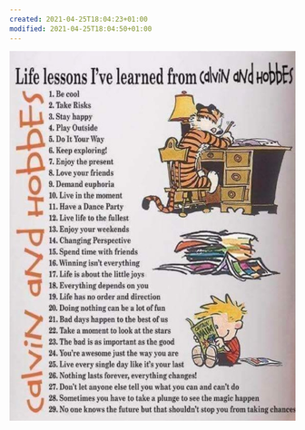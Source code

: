 ```yaml
---
created: 2021-04-25T18:04:23+01:00
modified: 2021-04-25T18:04:50+01:00
---
```


![Image](./IMG_1619370262182.jpg)